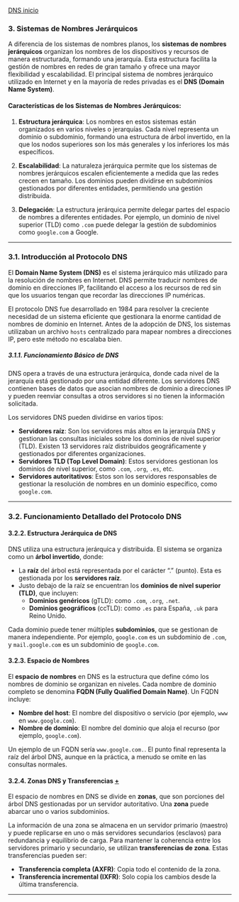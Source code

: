 [DNS inicio](./SR03.md)

### **3. Sistemas de Nombres Jerárquicos**

A diferencia de los sistemas de nombres planos, los **sistemas de nombres jerárquicos** organizan los nombres de los dispositivos y recursos de manera estructurada, formando una jerarquía. Esta estructura facilita la gestión de nombres en redes de gran tamaño y ofrece una mayor flexibilidad y escalabilidad. El principal sistema de nombres jerárquico utilizado en Internet y en la mayoría de redes privadas es el **DNS (Domain Name System)**.

#### Características de los Sistemas de Nombres Jerárquicos:

1. **Estructura jerárquica**: Los nombres en estos sistemas están organizados en varios niveles o jerarquías. Cada nivel representa un dominio o subdominio, formando una estructura de árbol invertido, en la que los nodos superiores son los más generales y los inferiores los más específicos.
   
2. **Escalabilidad**: La naturaleza jerárquica permite que los sistemas de nombres jerárquicos escalen eficientemente a medida que las redes crecen en tamaño. Los dominios pueden dividirse en subdominios gestionados por diferentes entidades, permitiendo una gestión distribuida.

3. **Delegación**: La estructura jerárquica permite delegar partes del espacio de nombres a diferentes entidades. Por ejemplo, un dominio de nivel superior (TLD) como `.com` puede delegar la gestión de subdominios como `google.com` a Google.

---

### **3.1. Introducción al Protocolo DNS**

El **Domain Name System (DNS)** es el sistema jerárquico más utilizado para la resolución de nombres en Internet. DNS permite traducir nombres de dominio en direcciones IP, facilitando el acceso a los recursos de red sin que los usuarios tengan que recordar las direcciones IP numéricas.

El protocolo DNS fue desarrollado en 1984 para resolver la creciente necesidad de un sistema eficiente que gestionara la enorme cantidad de nombres de dominio en Internet. Antes de la adopción de DNS, los sistemas utilizaban un archivo `hosts` centralizado para mapear nombres a direcciones IP, pero este método no escalaba bien.

##### 3.1.1. Funcionamiento Básico de DNS

DNS opera a través de una estructura jerárquica, donde cada nivel de la jerarquía está gestionado por una entidad diferente. Los servidores DNS contienen bases de datos que asocian nombres de dominio a direcciones IP y pueden reenviar consultas a otros servidores si no tienen la información solicitada.

Los servidores DNS pueden dividirse en varios tipos:
- **Servidores raíz**: Son los servidores más altos en la jerarquía DNS y gestionan las consultas iniciales sobre los dominios de nivel superior (TLD). Existen 13 servidores raíz distribuidos geográficamente y gestionados por diferentes organizaciones.
- **Servidores TLD (Top Level Domain)**: Estos servidores gestionan los dominios de nivel superior, como `.com`, `.org`, `.es`, etc.
- **Servidores autoritativos**: Estos son los servidores responsables de gestionar la resolución de nombres en un dominio específico, como `google.com`.

---

### **3.2. Funcionamiento Detallado del Protocolo DNS**

#### 3.2.2. Estructura Jerárquica de DNS

DNS utiliza una estructura jerárquica y distribuida. El sistema se organiza como un **árbol invertido**, donde:
- La **raíz** del árbol está representada por el carácter “.” (punto). Esta es gestionada por los **servidores raíz**.
- Justo debajo de la raíz se encuentran los **dominios de nivel superior (TLD)**, que incluyen:
  - **Dominios genéricos** (gTLD): como `.com`, `.org`, `.net`.
  - **Dominios geográficos** (ccTLD): como `.es` para España, `.uk` para Reino Unido.

Cada dominio puede tener múltiples **subdominios**, que se gestionan de manera independiente. Por ejemplo, `google.com` es un subdominio de `.com`, y `mail.google.com` es un subdominio de `google.com`.

#### 3.2.3. Espacio de Nombres

El **espacio de nombres** en DNS es la estructura que define cómo los nombres de dominio se organizan en niveles. Cada nombre de dominio completo se denomina **FQDN (Fully Qualified Domain Name)**. Un FQDN incluye:
- **Nombre del host**: El nombre del dispositivo o servicio (por ejemplo, `www` en `www.google.com`).
- **Nombre de dominio**: El nombre del dominio que aloja el recurso (por ejemplo, `google.com`).
  
Un ejemplo de un FQDN sería `www.google.com.`. El punto final representa la raíz del árbol DNS, aunque en la práctica, a menudo se omite en las consultas normales.

#### 3.2.4. Zonas DNS y Transferencias [+](./SR0303+.md)

El espacio de nombres en DNS se divide en **zonas**, que son porciones del árbol DNS gestionadas por un servidor autoritativo. Una **zona** puede abarcar uno o varios subdominios.

La información de una zona se almacena en un servidor primario (maestro) y puede replicarse en uno o más servidores secundarios (esclavos) para redundancia y equilibrio de carga. Para mantener la coherencia entre los servidores primario y secundario, se utilizan **transferencias de zona**. Estas transferencias pueden ser:
- **Transferencia completa (AXFR)**: Copia todo el contenido de la zona.
- **Transferencia incremental (IXFR)**: Solo copia los cambios desde la última transferencia.

---
